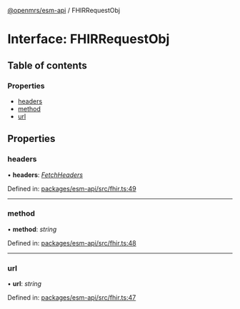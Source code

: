 [@openmrs/esm-api](../API.md) / FHIRRequestObj

# Interface: FHIRRequestObj

## Table of contents

### Properties

- [headers](fhirrequestobj.md#headers)
- [method](fhirrequestobj.md#method)
- [url](fhirrequestobj.md#url)

## Properties

### headers

• **headers**: [*FetchHeaders*](fetchheaders.md)

Defined in: [packages/esm-api/src/fhir.ts:49](https://github.com/openmrs/openmrs-esm-core/blob/master/packages/esm-api/src/fhir.ts#L49)

___

### method

• **method**: *string*

Defined in: [packages/esm-api/src/fhir.ts:48](https://github.com/openmrs/openmrs-esm-core/blob/master/packages/esm-api/src/fhir.ts#L48)

___

### url

• **url**: *string*

Defined in: [packages/esm-api/src/fhir.ts:47](https://github.com/openmrs/openmrs-esm-core/blob/master/packages/esm-api/src/fhir.ts#L47)
